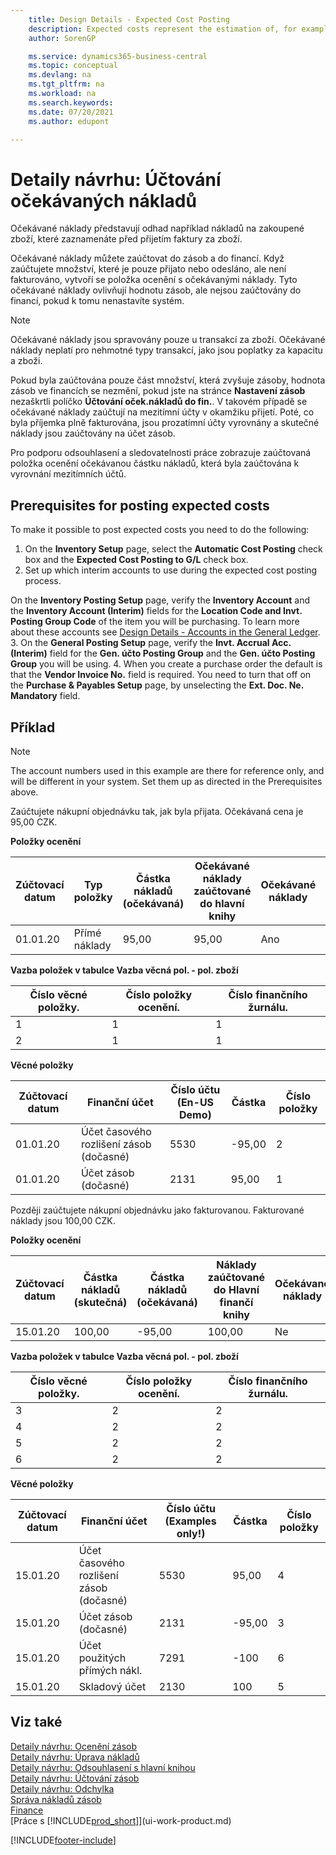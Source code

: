 ```yaml
---
    title: Design Details - Expected Cost Posting
    description: Expected costs represent the estimation of, for example, a purchased item’s cost that you record before you receive the invoice for the item.
    author: SorenGP

    ms.service: dynamics365-business-central
    ms.topic: conceptual
    ms.devlang: na
    ms.tgt_pltfrm: na
    ms.workload: na
    ms.search.keywords:
    ms.date: 07/20/2021
    ms.author: edupont

---
```

# Detaily návrhu: Účtování očekávaných nákladů
Očekávané náklady představují odhad například nákladů na zakoupené zboží, které zaznamenáte před přijetím faktury za zboží.

Očekávané náklady můžete zaúčtovat do zásob a do financí. Když zaúčtujete množství, které je pouze přijato nebo odesláno, ale není fakturováno, vytvoří se položka ocenění s očekávanými náklady. Tyto očekávané náklady ovlivňují hodnotu zásob, ale nejsou zaúčtovány do financí, pokud k tomu nenastavíte systém.

> [!NOTE]  
> Očekávané náklady jsou spravovány pouze u transakcí za zboží. Očekávané náklady neplatí pro nehmotné typy transakcí, jako jsou poplatky za kapacitu a zboži.

Pokud byla zaúčtována pouze část množství, která zvyšuje zásoby, hodnota zásob ve financích se nezmění, pokud jste na stránce **Nastavení zásob** nezaškrtli políčko **Účtování oček.nákladů do fin.**. V takovém případě se očekávané náklady zaúčtují na mezitímní účty v okamžiku přijetí. Poté, co byla příjemka plně fakturována, jsou prozatímní účty vyrovnány a skutečné náklady jsou zaúčtovány na účet zásob.

Pro podporu odsouhlasení a sledovatelnosti práce zobrazuje zaúčtovaná položka ocenění očekávanou částku nákladů, která byla zaúčtována k vyrovnání mezitímních účtů.

## Prerequisites for posting expected costs

To make it possible to post expected costs you need to do the following:
1. On the **Inventory Setup** page, select the **Automatic Cost Posting** check box and the **Expected Cost Posting to G/L** check box.
2. Set up which interim accounts to use during the expected cost posting process.

On the **Inventory Posting Setup** page, verify the **Inventory Account** and the **Inventory Account (Interim)** fields for the **Location Code and Invt. Posting Group Code** of the item you will be purchasing. To learn more about these accounts see [Design Details - Accounts in the General Ledger](design-details-accounts-in-the-general-ledger.md).
3. On the **General Posting Setup** page, verify the **Invt. Accrual Acc. (Interim)** field for the **Gen. účto  Posting Group** and the **Gen. účto  Posting Group** you will be using.
4. When you create a purchase order the default is that the **Vendor Invoice No.** field is required. You need to turn that off on the **Purchase & Payables Setup** page, by unselecting the **Ext. Doc. Ne.  Mandatory** field.

## Příklad

> [!NOTE]  
> The account numbers used in this example are there for reference only, and will be different in your system. Set them up as directed in the Prerequisites above.

Zaúčtujete nákupní objednávku tak, jak byla přijata. Očekávaná cena je 95,00 CZK.

**Položky ocenění**

| Zúčtovací datum | Typ položky | Částka nákladů (očekávaná) | Očekávané náklady zaúčtované do hlavní knihy | Očekávané náklady | Číslo položky zboží | Číslo položky |
|------------------|----------------|------------------------------|----------------------------------|-------------------|---------------------------|---------------|  
| 01.01.20 | Přímé náklady | 95,00 | 95,00 | Ano | 1 | 1 |

**Vazba položek v tabulce Vazba věcná pol. - pol. zboží**

| Číslo věcné položky. | Číslo položky ocenění. | Číslo finančního žurnálu. |
|--------------------|---------------------|-----------------------|  
| 1 | 1 | 1 |
| 2 | 1 | 1 |

**Věcné položky**

| Zúčtovací datum | Finanční účet | Číslo účtu (En-US Demo) | Částka | Číslo položky |
|------------------|------------------|---------------------------------|------------|---------------|  
| 01.01.20 | Účet časového rozlišení zásob (dočasné) | 5530 | -95,00 | 2 |
| 01.01.20 | Účet zásob (dočasné) | 2131 | 95,00 | 1 |

Později zaúčtujete nákupní objednávku jako fakturovanou. Fakturované náklady jsou 100,00 CZK.

**Položky ocenění**

| Zúčtovací datum | Částka nákladů (skutečná) | Částka nákladů (očekávaná) | Náklady zaúčtované do Hlavní finančí knihy | Očekávané náklady | Číslo položky zboží | Číslo položky |
|------------------|----------------------------|------------------------------|-------------------------|-------------------|---------------------------|---------------|  
| 15.01.20 | 100,00 | -95,00 | 100,00 | Ne | 1 | 2 |

**Vazba položek v tabulce Vazba věcná pol. - pol. zboží**

| Číslo věcné položky. | Číslo položky ocenění. | Číslo finančního žurnálu. |
|--------------------|---------------------|-----------------------|  
| 3 | 2 | 2 |
| 4 | 2 | 2 |
| 5 | 2 | 2 |
| 6 | 2 | 2 |

**Věcné položky**

| Zúčtovací datum | Finanční účet | Číslo účtu (Examples only!) | Částka | Číslo položky |
|------------------|------------------|---------------------------------|------------|---------------|  
| 15.01.20 | Účet časového rozlišení zásob (dočasné) | 5530 | 95,00 | 4 |
| 15.01.20 | Účet zásob (dočasné) | 2131 | -95,00 | 3 |
| 15.01.20 | Účet použitých přímých nákl. | 7291 | -100 | 6 |
| 15.01.20 | Skladový účet | 2130 | 100 | 5 |

## Viz také
[Detaily návrhu: Ocenění zásob](design-details-inventory-costing.md)     
[Detaily návrhu: Úprava nákladů](design-details-cost-adjustment.md)     
[Detaily návrhu: Odsouhlasení s hlavní knihou](design-details-reconciliation-with-the-general-ledger.md)     
[Detaily návrhu: Účtování zásob](design-details-inventory-posting.md)     
[Detaily návrhu: Odchylka](design-details-variance.md)    
[Správa nákladů zásob](finance-manage-inventory-costs.md)    
[Finance](finance.md)    
[Práce s [!INCLUDE[prod_short](includes/prod_short.md)]](ui-work-product.md)


[!INCLUDE[footer-include](includes/footer-banner.md)]

